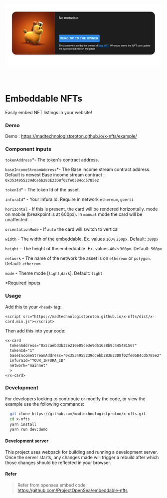 <img style="border-radius: 8px" src="assets/embedable-nfts.png" />

<br /><br />

# Embeddable NFTs

Easily embed NFT listings in your website!

### Demo
Demo : https://madtechnologistproton.github.io/x-nfts/example/
### Component inputs

`tokenAddress`\*- The token's contract address.

`baseIncomeStreamAddress`\*- The Base income stream contract address. Default is newest Base income stream contract : `0x3534955239dCebb283E23D8f02fe05B4cd5785e2`

`tokenId`\* - The token Id of the asset.

`infuraId`\* - Your Infura Id. Require in network `ethereum`, `goerli`

`horizontal` - If this is present, the card will be rendered horizontally.
mode on mobile (breakpoint is at 600px). In `manual` mode the card will be unaffected.

`orientationMode` - If `auto` the card will switch to vertical

`width` - The width of the embeddable. Ex. values `100%` `250px`. Default: `388px`

`height` - The height of the embeddable. Ex. values `40vh` `300px`. Default: `560px`

`network` - The name of the network the asset is on `ethereum` or `polygon`. Default: `ethereum`.

`mode` - Theme mode [`light`,`dark`]. Default: `light`


\*Required inputs

### Usage

Add this to your `<head>` tag:

```
<script src="https://madtechnologistproton.github.io/x-nfts/dist/x-card.min.js"></script>
```

Then add this into your code:

```
<x-card
  tokenAddress="0x5caebd3b32e210e85ce3e9d51638b9c445481567"
  tokenId="1"
  baseIncomeStreamAddress="0x3534955239dCebb283E23D8f02fe05B4cd5785e2"
  infuraId="YOUR_INFURA_ID"
  network="mainnet"
  >
</x-card>
```

### Development

For developers looking to contribute or modify the code, or view the example use the following commands:

```bash
  git clone https://github.com/madtechnologistproton/x-nfts.git
  cd x-nfts
  yarn install
  yarn run dev:demo
```

#### Development server

This project uses webpack for building and running a development server. Once the server starts, any changes made will trigger a rebuild after which those changes should be reflected in your browser.


#### Refer
> Refer from opensea embed code: https://github.com/ProjectOpenSea/embeddable-nfts